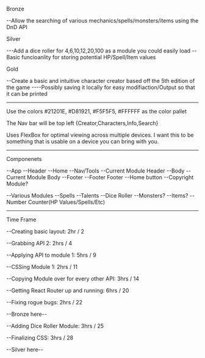 Bronze

<!-- --Create a basic and intuitive character creator based off the 5th edition of the game -->

--Allow the searching of various mechanics/spells/monsters/items using the DnD API

Silver

---Add a dice roller for 4,6,10,12,20,100 as a module you could easily load
-- Basic funcioanlity for storing potential HP/Spell/Item values

Gold

--Create a basic and intuitive character creator based off the 5th edition of the game
----Possibly saving it locally for easy modifiaction/Output so that it can be printed

______________________________________________________________

Use the colors #21201E, #D81921, #F5F5F5, #FFFFFF as the color pallet

The Nav bar will be top left {Creator,Characters,Info,Search}

Uses FlexBox for optimal viewing across multiple devices. I want this to be something that is usable on a device you can bring with you.

______________________________________________________________

Componenets

--App
    --Header
        --Home 
        --Nav/Tools
        --Current Module Header
    --Body
        --Current Module Body
    --Footer
        --Footer Footer
            --Home button
            --Copyright Module?

--Various Modules
    --Spells
    --Talents
    --Dice Roller
    --Monsters?
    --Items?
    --Number Counter(HP Values/Spells/Etc)

______________________________________________________________

Time Frame

--Creating basic layout: 2hr / 2

--Grabbing API 2: 2hrs / 4

--Applying API to module 1: 5hrs / 9

--CSSing Module 1: 2hrs / 11

--Copying Module over for every other API: 3hrs / 14

--Getting React Router up and running: 6hrs / 20

--Fixing rogue bugs: 2hrs / 22

--Bronze here--

--Adding Dice Roller Module: 3hrs / 25

--Finalizing CSS: 3hrs / 28

--Silver here--

